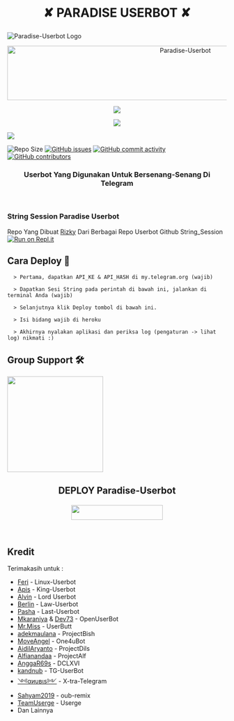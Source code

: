 # <p align="center"> ✘ PARADISE USERBOT ✘
![Paradise-Userbot Logo](https://telegra.ph/file/8f6dc8c4536b52ca3271c.jpg)

<p align="center">
  <a href="https://cooltext.com"><img src="https://images.cooltext.com/5536679.gif" width="802" height="125" alt="Paradise-Userbot" /></a>

<p align="center">
  <a href="https://github.com/Rzky3016/Paradise-Userbot/fork">
    <img src="https://img.shields.io/github/forks/Rzky3016/Paradise-Userbot?label=Fork&style=social">
    
<p align="center">
    <a href="https://github.com/Rzky3016/Paradise-Userbot">
      <img src="https://img.shields.io/github/stars/Rzky3016/Paradise-Userbot?style=social">
    </a></p>


<p align="left">
  <a href="https://github.com/Rzky3016/Paradise-Userbot/blob/Paradise-Userbot/LICENSE"><img src="https://img.shields.io/github/license/Rzky3016/Paradise-Userbot?&style=social&logo=github">
  </a></p>      
  
![Repo Size](https://img.shields.io/github/repo-size/Rzky3016/Paradise-Userbot?&style=plastic&logo=github)
[![GitHub issues](https://img.shields.io/github/issues/Rzky3016/Paradise-Userbot?&style=plastic&logo=github)](https://github.com/Rzky3016/Paradise-Userbot/issues)
[![GitHub commit activity](https://img.shields.io/github/commit-activity/m/Rzky3016/Paradise-Userbot?&style=plastic&logo=github)](https://github.com/PashaDIE/Last-UBOT/graphs/commit-activity)
[![GitHub contributors](https://img.shields.io/github/contributors/Rzky3016/Paradise-Userbot?&style=plastic&logo=github)](https://GitHub.com/Rzky3016/Paradise-Userbot/graphs/contributors/)
<p align="justify">

<h3 align="center">Userbot Yang Digunakan Untuk Bersenang-Senang Di Telegram</h3>
<p align="center">&nbsp;</p>

### String Session Paradise Userbot
Repo Yang Dibuat [Rizky](https://t.me/Nopegoodloking) Dari Berbagai Repo Userbot Github 
String_Session   [![Run on Repl.it](https://repl.it/badge/github/SpEcHiDe/GenerateStringSession)](https://replit.com/@Rzky3016/String-Session-Paradise)

## Cara Deploy 👷

```
  > Pertama, dapatkan API_KE & API_HASH di my.telegram.org (wajib)

  > Dapatkan Sesi String pada perintah di bawah ini, jalankan di terminal Anda (wajib)

  > Selanjutnya klik Deploy tombol di bawah ini.

  > Isi bidang wajib di heroku

  > Akhirnya nyalakan aplikasi dan periksa log (pengaturan -> lihat log) nikmati :)
```

## Group Support 🛠

   <a href="https://t.me/paradiseuserbot"><img src="https://img.shields.io/badge/Group%20Support%3F-yes-green?&style=flat-square?&logo=telegram" width=220px></a></p>


## <p align="center">DEPLOY Paradise-Userbot</p>


<p align="center"><a href="https://heroku.com/deploy?template=https://github.com/Rzky3016/Paradise-Userbot/tree/Paradise-Userbot"> <img src="https://img.shields.io/badge/Deploy%20Ke%20Heroku-yellow?style=flat&logo=heroku" width="210" height="34.45" /></a></p>

<br>
</p>

## Kredit
  Terimakasih untuk :
  
*   [Feri](https://github.com/ferikunn) - Linux-Userbot
*   [Apis](https://github.com/apisuserbot) - King-Userbot
*   [Alvin](https://github.com/Zora24/Lord-Userbot) - Lord Userbot
*   [Berlin](https://github.com/BerlinLT) - Law-Userbot
*   [Pasha](https://github.com/PashaDIE) - Last-Userbot
*   [Mkaraniya](https://github.com/mkaraniya) & [Dev73](https://github.com/Devp73) - OpenUserBot
*   [Mr.Miss](https://github.com/keselekpermen69) - UserButt
*   [adekmaulana](https://github.com/adekmaulana) - ProjectBish
*   [MoveAngel](https://github.com/MoveAngel) - One4uBot
*   [AidilAryanto](https://github.com/aidilaryanto) - ProjectDils 
*   [Alfianandaa](https://github.com/alfianandaa/ProjectAlf) - ProjectAlf
*   [AnggaR69s](https://github.com/GengKapak/DCLXVI) - DCLXVI
*   [kandnub](https://github.com/kandnub) - TG-UserBot
*   [༺αиυвιѕ༻](https://github.com/Dark-Princ3) - X-tra-Telegram
*   [Sahyam2019](https://github.com/sahyam2019/oub-remix) - oub-remix
*   [TeamUserge](https://github.com/UsergeTeam/Userge) - Userge
*   Dan Lainnya



